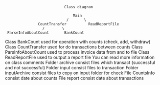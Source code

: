 
                               Class diagram
                               
                                   Main 
                                /       \
                   CountTransfer          ReadReportFile
                     /        \
     ParseInfoAboutCount       BankCount


Class BankCount used for operation with counts (check, add, withdraw)
Class CountTransfer used for do transactions between counts
Class ParsInfoAboutCount used to process invoice data from and to file
Class ReadReportFile used to output a report file
You can read more information on class comments
Folder archive consist files which transact (successful and not successful)
Folder input consist files to transaction
Folder inputArchive consist files to copy on input folder for check
File CountsInfo consist date about counts
File report consist date about transactions